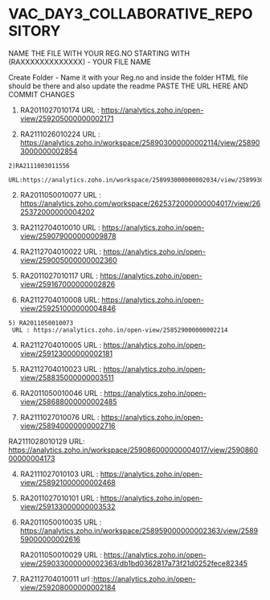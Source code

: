 # VAC_DAY3_COLLABORATIVE_REPOSITORY
NAME THE FILE WITH YOUR REG.NO STARTING WITH (RAXXXXXXXXXXXXX) - YOUR FILE NAME

Create Folder - Name it with your Reg.no and inside the folder HTML file should be there and also update the readme
   PASTE THE URL HERE AND COMMIT CHANGES
   
  1) RA2011027010174
     URL : https://analytics.zoho.in/open-view/259205000000002171
     
  2) RA2111026010224
    URL : https://analytics.zoho.in/workspace/258903000000002114/view/258903000000002854

    2)RA2111003011556
     URL:https://analytics.zoho.in/workspace/258993000000002034/view/258993000000002444

  2) RA2011050010077
     URL : https://analytics.zoho.com/workspace/2625372000000004017/view/2625372000000004202


  2) RA2112704010010
     URL : https://analytics.zoho.in/open-view/259079000000009878

  3) RA2112704010022
     URL : https://analytics.zoho.in/open-view/259005000000002360

     

  4) RA2011027010117
       URL : https://analytics.zoho.in/open-view/259167000000002826

  5) RA2112704010008
     URL: https://analytics.zoho.in/open-view/259251000000004846



  
    5) RA2011050010073
     URL : https://analytics.zoho.in/open-view/258529000000002214
     
  4) RA2112704010005
     URL : https://analytics.zoho.in/open-view/259123000000002181
     
  4) RA2112704010023
     URL : https://analytics.zoho.in/open-view/258835000000003511
     


  6) RA2011050010046
     URL : https://analytics.zoho.in/open-view/258688000000002485






  4) RA2111027010076
     URL : https://analytics.zoho.in/open-view/258940000000002716


   RA2111028010129
   URL: https://analytics.zoho.in/workspace/259086000000004017/view/259086000000004173


 4) RA2111027010103
     URL : https://analytics.zoho.in/open-view/258921000000002468
     
 7) RA2011027010101
    URL : https://analytics.zoho.in/open-view/259133000000003532

 5) RA2011050010035
    URL : https://analytics.zoho.in/workspace/258959000000002363/view/258959000000002616

     
     RA2011050010029
     URL : https://analytics.zoho.in/open-view/259033000000002363/db1bd0362817a73f21d0252fece82345








  7) RA2112704010011
     url :https://analytics.zoho.in/open-view/259208000000002184


